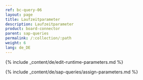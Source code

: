 ```yaml
---
ref: bc-query-06
layout: page
title: Laufzeitparameter
description: Laufzeitparameter
product: board-connector
parent: sap-queries
permalink: /:collection/:path
weight: 6
lang: de_DE
---
```



{% include _content/de/edit-runtime-parameters.md %}

{% include _content/de/sap-queries/assign-parameters.md %}